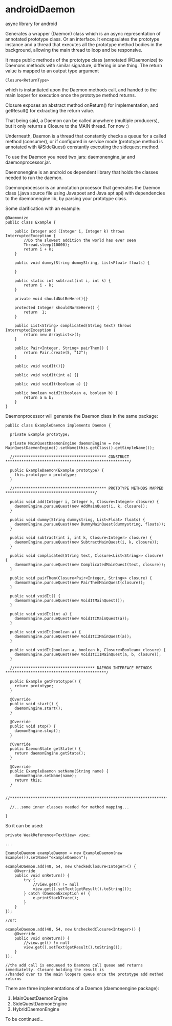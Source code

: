 # androidDaemon
async library for android


Generates a wrapper (Daemon) class which is an async representation of annotated prototype class. Or an interface.
It encapsulates the prototype instance and a thread that executes all the prototype method bodies in the background,
allowing the main thread to loop and be responsive.

It maps public methods of the prototype class (annotated @Daemonize) to Daemons methods with similar signature,
differing in one thing. The return value is mapped to an output type argument
   
    Closure<ReturnType> 
    
which is instantiated upon the Daemon methods call, and handed to the main looper for execution once the prototype
method returns.
    
Closure exposes an abstract method onReturn() for implementation, and getResult() for extracting the return value.

That being said, a Daemon can be called anywhere (multiple producers), but it only returns a Closure to the MAIN thread.
For now :)

Underneath, Daemon is a thread that constantly checks a queue for a called method (consumer), or if configured in service 
mode (prototype method is annotated with @SideQuest) constantly executing the sidequest method.

To use the Daemon you need two jars: daemonengine.jar and daemonprocessor.jar.

Daemonengine is an android os dependent library that holds the classes needed to run the daemon.

Daemonprocessor is an annotation processor that generates the Daemon class (.java source file using Javapoet and Java apt 
api) with dependencies to the daemonengine lib, by parsing your prototype class.

Some clarification with an example:

    @Daemonize
    public class Example {

        public Integer add (Integer i, Integer k) throws InterruptedException {
            //Do the slowest addition the world has ever seen
            Thread.sleep(10000);
            return i + k;
        }

        public void dummy(String dummyString, List<Float> floats) {

        }

        public static int subtract(int i, int k) {
            return i - k;
        }

        private void shouldNotBeHere(){}

        protected Integer shouldNorBeHere() {
            return  1;
        }

        public List<String> complicated(String text) throws InterruptedException {
            return new ArrayList<>();
        }

        public Pair<Integer, String> pairThem() {
            return Pair.create(5, "12");
        }

        public void voidIt(){}

        public void voidIt(int a) {}

        public void voidIt(boolean a) {}

        public boolean voidIt(boolean a, boolean b) {
            return a & b;
        }
    }

Daemonprocessor will generate the Daemon class in the same package:

    public class ExampleDaemon implements Daemon {

      private Example prototype;

      private MainQuestDaemonEngine daemonEngine = new MainQuestDaemonEngine().setName(this.getClass().getSimpleName());

      //**************************************** CONSTRUCT ******************************************************/

      public ExampleDaemon(Example prototype) {
        this.prototype = prototype;
      }

      //**************************************** PROTOTYPE METHODS MAPPED ***************************************/

      public void add(Integer i, Integer k, Closure<Integer> closure) {
        daemonEngine.pursueQuest(new AddMainQuest(i, k, closure));
      }

      public void dummy(String dummystring, List<Float> floats) {
        daemonEngine.pursueQuest(new DummyMainQuest(dummystring, floats));
      }

      public void subtract(int i, int k, Closure<Integer> closure) {
        daemonEngine.pursueQuest(new SubtractMainQuest(i, k, closure));
      }

      public void complicated(String text, Closure<List<String>> closure) {
        daemonEngine.pursueQuest(new ComplicatedMainQuest(text, closure));
      }

      public void pairThem(Closure<Pair<Integer, String>> closure) {
        daemonEngine.pursueQuest(new PairThemMainQuest(closure));
      }

      public void voidIt() {
        daemonEngine.pursueQuest(new VoidItMainQuest());
      }

      public void voidIt(int a) {
        daemonEngine.pursueQuest(new VoidItIMainQuest(a));
      }

      public void voidIt(boolean a) {
        daemonEngine.pursueQuest(new VoidItIIMainQuest(a));
      }

      public void voidIt(boolean a, boolean b, Closure<Boolean> closure) {
        daemonEngine.pursueQuest(new VoidItIIIMainQuest(a, b, closure));
      }

      //*********************************** DAEMON INTERFACE METHODS ********************************************/

      public Example getPrototype() {
        return prototype;
      }

      @Override
      public void start() {
        daemonEngine.start();
      }

      @Override
      public void stop() {
        daemonEngine.stop();
      }

      @Override
      public DaemonState getState() {
        return daemonEngine.getState();
      }

      @Override
      public ExampleDaemon setName(String name) {
        daemonEngine.setName(name);
        return this;
      }

      //********************************************************************************************************/

      //...some inner classes needed for method mapping...

    }

So it can be used:

    private WeakReference<TextView> view;

    ...

    ExampleDaemon exampleDaemon = new ExampleDaemon(new Example()).setName("exampleDaemon");

    exampleDaemon.add(48, 54, new CheckedClosure<Integer>() {
        @Override
        public void onReturn() {
            try {
                //view.get() != null
                view.get().setText(getResult().toString());
            } catch (DaemonException e) {
                e.printStackTrace();
            }
        }
    });
    
    //or:
    
    exampleDaemon.add(48, 54, new UncheckedClosure<Integer>() {
        @Override
        public void onReturn() {
            //view.get() != null
            view.get().setText(getResult().toString());
        }
    });
    
    //the add call is enqueued to Daemons call queue and returns immediatelty. Closure holding the result is
    //handed over to the main loopers queue once the prototype add method returns

There are three implementations of a Daemon (daemonengine package):
1. MainQuestDaemonEngine
2. SideQuestDaemonEngine
3. HybridDaemonEngine

To be continued...
